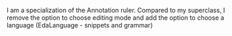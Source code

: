 I am a specialization of the Annotation ruler. Compared to my superclass, I remove the option to choose editing mode and add the option to choose a language (EdaLanguage - snippets and grammar)